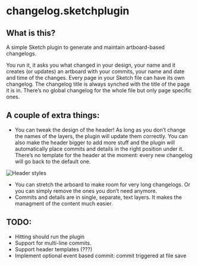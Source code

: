 # changelog.sketchplugin
## What is this?
A simple Sketch plugin to generate and maintain artboard-based changelogs. 

You run it, it asks you what changed in your design, your name and it creates (or updates) an artboard with your commits, your name and date and time of the changes.
Every page in your Sketch file can have its own changelog. The changelog title is always synched with the title of the page it is in. There’s no global changelog for the whole file but only page specific ones.

## A couple of extra things: 
- You can tweak the design of the header! As long as you don’t change the names of the layers, the plugin will update them correctly. You can also make the header bigger to add more stuff and the plugin will automatically place commits and details in the right position under it. There’s no template for the header at the moment: every new changelog will go back to the default one.

![Header styles](http://i.imgur.com/N98h1wS.png)

- You can stretch the arboard to make room for very long changelogs. Or you can simply remove the ones you don’t need anymore.
- Commits and details are in single, separate, text layers. It makes the managment of the content much easier.

## TODO:
- Hitting should run the plugin
- Support for multi-line commits.
- Support header templates (???)
- Implement optional event based commit: commit triggered at file save

